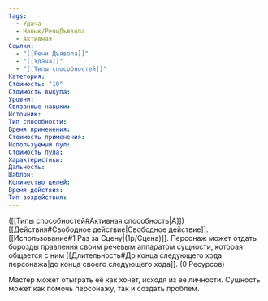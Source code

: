 ```yaml
---
tags:
  - Удача
  - Навык/РечиДъявола
  - Активная
Ссылки:
  - "[[Речи Дъявола]]"
  - "[[Удача]]"
  - "[[Типы способностей]]"
Категория: 
Стоимость: "10"
Стоимость выкупа:
Уровни:
Связанные навыки:
Источник:
Тип способности:
Время применения:
Стоимость применения:
Используемый пул:
Стоимость пула:
Характеристики:
Дальность:
Шаблон:
Количество целей:
Время действия:
Тип воздействия:
---
```

([[Типы способностей#Активная способность|А]]) [[Действия#Свободное действие|Свободное действие]]. [[Использование#1 Раз за Сцену|(1р/Сцена)]]. Персонаж может отдать борозды правления своим речевым аппаратом сущности, которая общается с ним [[Длительность#До конца следующего хода персонажа|до конца своего следующего хода]]. (0 Ресурсов)

Мастер может отыграть её как хочет, исходя из ее личности. Сущность может как помочь персонажу, так и создать проблем. 